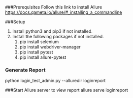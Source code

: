 ###Prerequisites
Follow this link to install Allure
https://docs.qameta.io/allure/#_installing_a_commandline

###Setup
1) Install python3 and pip3 if not installed.
2) Install the following packages if not installed.
    1. pip install selenium
    2. pip install webdriver-manager
    3. pip install pytest
    4. pip install allure-pytest

### Generate Report 
python login_test_admin.py --alluredir loginreport

###Start Allure server to view report
allure serve loginreport